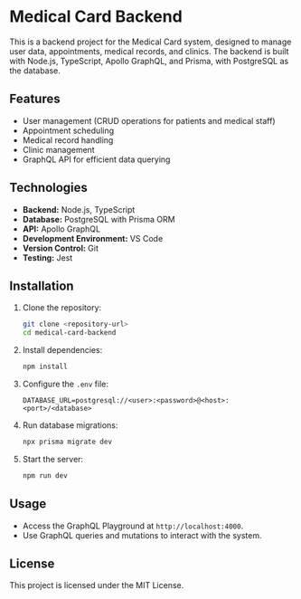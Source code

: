 # Medical Card Backend

This is a backend project for the Medical Card system, designed to manage user data, appointments, medical records, and clinics. The backend is built with Node.js, TypeScript, Apollo GraphQL, and Prisma, with PostgreSQL as the database.

## Features
- User management (CRUD operations for patients and medical staff)
- Appointment scheduling
- Medical record handling
- Clinic management
- GraphQL API for efficient data querying

## Technologies
- **Backend:** Node.js, TypeScript
- **Database:** PostgreSQL with Prisma ORM
- **API:** Apollo GraphQL
- **Development Environment:** VS Code
- **Version Control:** Git
- **Testing:** Jest

## Installation
1. Clone the repository:
   ```bash
   git clone <repository-url>
   cd medical-card-backend
   ```
2. Install dependencies:
   ```bash
   npm install
   ```
3. Configure the `.env` file:
   ```env
   DATABASE_URL=postgresql://<user>:<password>@<host>:<port>/<database>
   ```
4. Run database migrations:
   ```bash
   npx prisma migrate dev
   ```
5. Start the server:
   ```bash
   npm run dev
   ```

## Usage
- Access the GraphQL Playground at `http://localhost:4000`.
- Use GraphQL queries and mutations to interact with the system.

## License
This project is licensed under the MIT License.
